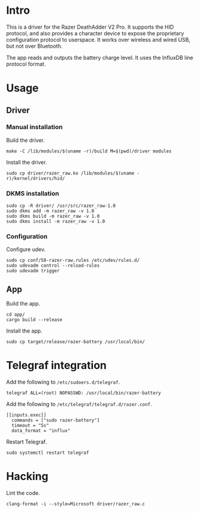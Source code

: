 # Intro

This is a driver for the Razer DeathAdder V2 Pro. It supports the HID protocol, and also provides a character device to expose the proprietary configuration protocol to userspace. It works over wireless and wired USB, but not over Bluetooth.

The app reads and outputs the battery charge level. It uses the InfluxDB line protocol format.

# Usage

## Driver

### Manual installation

Build the driver.

    make -C /lib/modules/$(uname -r)/build M=$(pwd)/driver modules

Install the driver.

    sudo cp driver/razer_raw.ko /lib/modules/$(uname -r)/kernel/drivers/hid/

### DKMS installation

    sudo cp -R driver/ /usr/src/razer_raw-1.0
    sudo dkms add -m razer_raw -v 1.0
    sudo dkms build -m razer_raw -v 1.0
    sudo dkms install -m razer_raw -v 1.0

### Configuration

Configure udev.

    sudo cp conf/50-razer-raw.rules /etc/udev/rules.d/
    sudo udevadm control --reload-rules
    sudo udevadm trigger

## App

Build the app.

    cd app/
    cargo build --release

Install the app.

    sudo cp target/release/razer-battery /usr/local/bin/

# Telegraf integration

Add the following to `/etc/sudoers.d/telegraf`.

    telegraf ALL=(root) NOPASSWD: /usr/local/bin/razer-battery

Add the following to `/etc/telegraf/telegraf.d/razer.conf`.

    [[inputs.exec]]
      commands = ["sudo razer-battery"]
      timeout = "5s"
      data_format = "influx"

Restart Telegraf.

    sudo systemctl restart telegraf

# Hacking

Lint the code.

    clang-format -i --style=Microsoft driver/razer_raw.c
